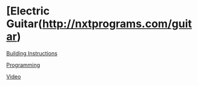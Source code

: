 # [Electric Guitar(http://nxtprograms.com/guitar)

[Building Instructions](http://nxtprograms.com/guitar/steps.html)

[Programming](http://nxtprograms.com/guitar/steps.html#Program)

[Video](http://www.youtube.com/watch?v=a-gcrhmxcKY)
